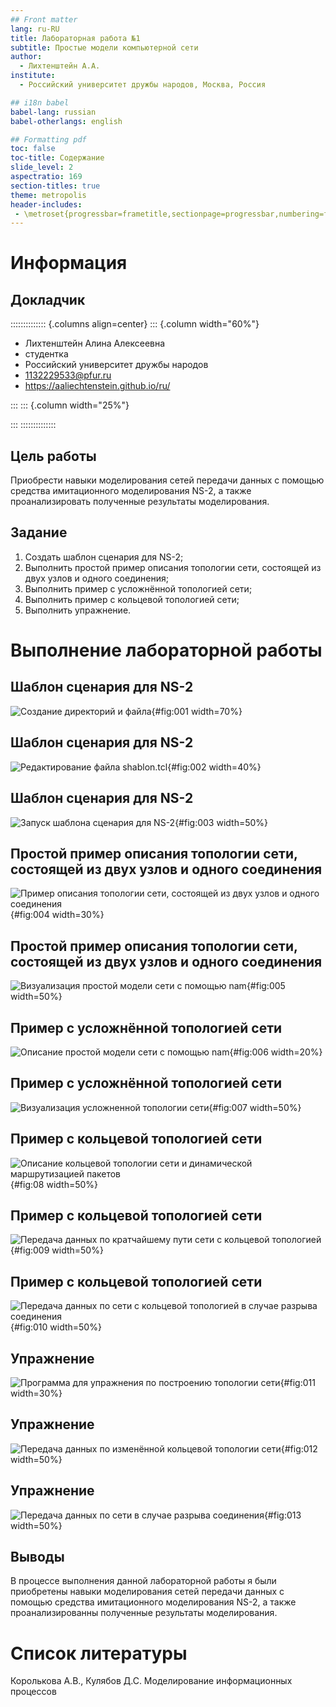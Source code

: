```yaml
---
## Front matter
lang: ru-RU
title: Лабораторная работа №1
subtitle: Простые модели компьютерной сети
author:
  - Лихтенштейн А.А.
institute:
  - Российский университет дружбы народов, Москва, Россия

## i18n babel
babel-lang: russian
babel-otherlangs: english

## Formatting pdf
toc: false
toc-title: Содержание
slide_level: 2
aspectratio: 169
section-titles: true
theme: metropolis
header-includes:
 - \metroset{progressbar=frametitle,sectionpage=progressbar,numbering=fraction}
---
```


# Информация

## Докладчик

:::::::::::::: {.columns align=center}
::: {.column width="60%"}

  * Лихтенштейн Алина Алексеевна
  * студентка
  * Российский университет дружбы народов
  * 1132229533@pfur.ru
  * <https://aaliechtenstein.github.io/ru/>

:::
::: {.column width="25%"}

:::
::::::::::::::

## Цель работы

Приобрести навыки моделирования сетей передачи данных с помощью средства имитационного моделирования NS-2, а также проанализировать полученные результаты моделирования.

## Задание

1. Создать шаблон сценария для NS-2;
2. Выполнить простой пример описания топологии сети, состоящей из двух узлов и одного соединения;
3. Выполнить пример с усложнённой топологией сети;
4. Выполнить пример с кольцевой топологией сети;
5. Выполнить упражнение.

# Выполнение лабораторной работы

## Шаблон сценария для NS-2

![Создание директорий и файла](image/1.png){#fig:001 width=70%}

## Шаблон сценария для NS-2

![Редактирование файла shablon.tcl](image/2.png){#fig:002 width=40%}

## Шаблон сценария для NS-2

![Запуск шаблона сценария для NS-2](image/3.png){#fig:003 width=50%}

## Простой пример описания топологии сети, состоящей из двух узлов и одного соединения

![Пример описания топологии сети, состоящей из двух узлов и одного соединения](image/4.png){#fig:004 width=30%}

## Простой пример описания топологии сети, состоящей из двух узлов и одного соединения

![Визуализация простой модели сети с помощью nam](image/5.png){#fig:005 width=50%}

## Пример с усложнённой топологией сети

![Описание простой модели сети с помощью nam](image/6.png){#fig:006 width=20%}

## Пример с усложнённой топологией сети

![Визуализация усложненной топологии сети](image/7.png){#fig:007 width=50%}

## Пример с кольцевой топологией сети

![Описание кольцевой топологии сети и динамической маршрутизацией пакетов](image/8.png){#fig:08 width=50%}

## Пример с кольцевой топологией сети

![Передача данных по кратчайшему пути сети с кольцевой топологией](image/9.png){#fig:009 width=50%}

## Пример с кольцевой топологией сети

![Передача данных по сети с кольцевой топологией в случае разрыва соединения](image/10.png){#fig:010 width=50%}

## Упражнение

![Программа для упражнения по построению топологии сети](image/11.png){#fig:011 width=30%}

## Упражнение

![Передача данных по изменённой кольцевой топологии сети](image/12.png){#fig:012 width=50%}

## Упражнение

![Передача данных по сети в случае разрыва соединения](image/13.png){#fig:013 width=50%}

## Выводы

В процессе выполнения данной лабораторной работы я были приобретены навыки моделирования сетей передачи данных с помощью средства имитационного моделирования NS-2, а также проанализированны полученные результаты моделирования.

# Список литературы

 Королькова А.В., Кулябов Д.С. Моделирование информационных процессов
